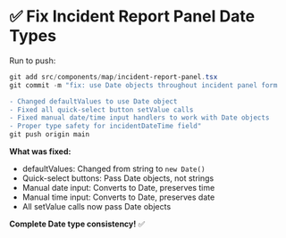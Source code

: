 # ✅ Fix Incident Report Panel Date Types

Run to push:

```powershell
git add src/components/map/incident-report-panel.tsx
git commit -m "fix: use Date objects throughout incident panel form

- Changed defaultValues to use Date object
- Fixed all quick-select button setValue calls
- Fixed manual date/time input handlers to work with Date objects
- Proper type safety for incidentDateTime field"
git push origin main
```

**What was fixed:**
- defaultValues: Changed from string to `new Date()`
- Quick-select buttons: Pass Date objects, not strings
- Manual date input: Converts to Date, preserves time
- Manual time input: Converts to Date, preserves date
- All setValue calls now pass Date objects

**Complete Date type consistency!** ✅
